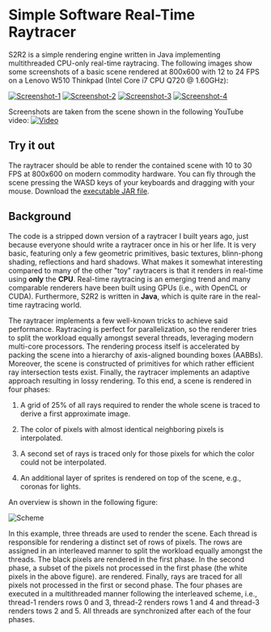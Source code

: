 Simple Software Real-Time Raytracer
====

S2R2 is a simple rendering engine written in Java implementing multithreaded CPU-only real-time raytracing. The following images
show some screenshots of a basic scene rendered at 800x600 with 12 to 24 FPS on a Lenovo W510 Thinkpad (Intel Core i7 CPU Q720 @ 1.60GHz):

[![Screenshot-1](https://raw.github.com/prasser/s2r2/master/doc/img/very-small-screenshot1.png)](https://raw.github.com/prasser/s2r2/master/doc/img/screenshot1.png)
[![Screenshot-2](https://raw.github.com/prasser/s2r2/master/doc/img/very-small-screenshot2.png)](https://raw.github.com/prasser/s2r2/master/doc/img/screenshot2.png)
[![Screenshot-3](https://raw.github.com/prasser/s2r2/master/doc/img/very-small-screenshot3.png)](https://raw.github.com/prasser/s2r2/master/doc/img/screenshot3.png)
[![Screenshot-4](https://raw.github.com/prasser/s2r2/master/doc/img/very-small-screenshot4.png)](https://raw.github.com/prasser/s2r2/master/doc/img/screenshot4.png)

Screenshots are taken from the scene shown in the following YouTube video:
[![Video](https://raw.github.com/prasser/s2r2/master/doc/img/video.png)](http://youtu.be/v5NccEae5Xc)

Try it out
------
The raytracer should be able to render the contained scene with 10 to 30 FPS at 800x600 on modern commodity hardware.
You can fly through the scene pressing the WASD keys of your keyboards and dragging with your mouse. 
Download the [executable JAR file](https://raw.github.com/prasser/s2r2/master/s2r2.jar).

Background
------
The code is a stripped down version of a raytracer I built years ago, just because everyone should write 
a raytracer once in his or her life. It is very basic, featuring only a few geometric primitives,
basic textures, blinn-phong shading, reflections and hard shadows. What makes it somewhat interesting
compared to many of the other "toy" raytracers is that it renders in real-time using **only** the
**CPU**. Real-time raytracing is an emerging trend and many comparable renderers have been built using
GPUs (i.e., with OpenCL or CUDA). Furthermore, S2R2 is written in **Java**, which is quite rare in the
real-time raytracing world.

The raytracer implements a few well-known tricks to achieve said performance. Raytracing is perfect
for parallelization, so the renderer tries to split the workload equally amongst several threads, 
leveraging modern multi-core processors. The rendering process itself is accelerated by packing the
scene into a hierarchy of axis-aligned bounding boxes (AABBs). Moreover, the scene is constructed of
primitives for which rather efficient ray intersection tests exist. Finally, the raytracer implements
an adaptive approach resulting in lossy rendering. To this end, a scene is rendered in four phases:

1. A grid of 25% of all rays required to render the whole scene is traced to derive a first approximate image. 

2. The color of pixels with almost identical neighboring pixels is interpolated.

3. A second set of rays is traced only for those pixels for which the color could not be interpolated. 

4. An additional layer of sprites is rendered on top of the scene, e.g., coronas for lights.

An overview is shown in the following figure:

![Scheme](https://raw.github.com/prasser/s2r2/master/doc/img/scheme.png "Rendering scheme")

In this example, three threads are used to render the scene. Each thread is responsible for rendering
a distinct set of rows of pixels. The rows are assigned in an interleaved manner to
split the workload equally amongst the threads. The black pixels are rendered in the first phase.
In the second phase, a subset of the pixels not processed in the first phase (the white pixels in the above figure).
are rendered. Finally, rays are traced for all pixels not processed in the first or second phase.
The four phases are executed in a multithreaded manner following the interleaved scheme, i.e.,
thread-1 renders rows 0 and 3, thread-2 renders rows 1 and 4 and thread-3 renders tows 2 and 5. 
All threads are synchronized after each of the four phases.